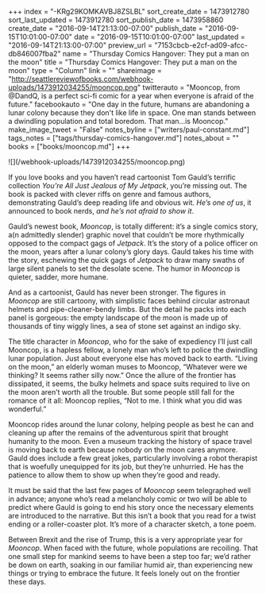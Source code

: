+++
index = "-KRg29KOMKAVBJ8ZSLBL"
sort_create_date = 1473912780
sort_last_updated = 1473912780
sort_publish_date = 1473958860
create_date = "2016-09-14T21:13:00-07:00"
publish_date = "2016-09-15T10:01:00-07:00"
date = "2016-09-15T10:01:00-07:00"
last_updated = "2016-09-14T21:13:00-07:00"
preview_url = "7153cbcb-e2cf-ad09-afcc-db846007fba2"
name = "Thursday Comics Hangover: They put a man on the moon"
title = "Thursday Comics Hangover: They put a man on the moon"
type = "Column"
link = ""
shareimage = "http://seattlereviewofbooks.com/webhook-uploads/1473912034255/mooncop.png"
twitterauto = "Mooncop, from @DandQ, is a perfect sci-fi comic for a year when everyone is afraid of the future."
facebookauto = "One day in the future, humans are abandoning a lunar colony because they don't like life in space. One man stands between a dwindling population and total boredom. That man...is Mooncop."
make_image_tweet = "False"
notes_byline = ["writers/paul-constant.md"]
tags_notes = ["tags/thursday-comics-hangover.md"]
notes_about = ""
books = ["books/mooncop.md"]
+++
<p class="image">![](/webhook-uploads/1473912034255/mooncop.png)</p>

If you love books and you haven’t read cartoonist Tom Gauld’s terrific collection *You’re All Just Jealous of My Jetpack*, you’re missing out. The book is packed with clever riffs on genre and famous authors, demonstrating Gauld’s deep reading life and obvious wit. *He’s one of us*, it announced to book nerds, *and he’s not afraid to show it*.

Gauld’s newest book, *Mooncop*, is totally different: it’s a single comics story, a(n admittedly slender) graphic novel that couldn’t be more rhythmically opposed to the compact gags of *Jetpack*. It’s the story of a police officer on the moon, years after a lunar colony’s glory days. Gauld takes his time with the story, eschewing the quick gags of *Jetpack* to draw many swaths of large silent panels to set the desolate scene. The humor in *Mooncop* is quieter, sadder, more humane.

And as a cartoonist, Gauld has never been stronger. The figures in *Mooncop* are still cartoony, with simplistic faces behind circular astronaut helmets and pipe-cleaner-bendy limbs. But the detail he packs into each panel is gorgeous: the empty landscape of the moon is made up of thousands of tiny wiggly lines, a sea of stone set against an indigo sky.

The title character in *Mooncop*, who for the sake of expediency I’ll just call Mooncop, is a hapless fellow, a lonely man who’s left to police the dwindling lunar population. Just about everyone else has moved back to earth.  “Living on the moon,” an elderly woman muses to Mooncop, “Whatever were we thinking? It seems rather silly now.” Once the allure of the frontier has dissipated, it seems, the bulky helmets and space suits required to live on the moon aren’t worth all the trouble. But some people still fall for the romance of it all: Mooncop replies, “Not to me. I think what you did was wonderful.” 

Mooncop rides around the lunar colony, helping people as best he can and cleaning up after the remains of the adventurous spirit that brought humanity to the moon. Even a museum tracking the history of space travel is moving back to earth because nobody on the moon cares anymore. Gauld does include a few great jokes, particularly involving a robot therapist that is woefully unequipped for its job, but they’re unhurried. He has the patience to allow them to show up when they’re good and ready.

It must be said that the last few pages of *Mooncop* seem telegraphed well in advance; anyone who’s read a melancholy comic or two will be able to predict where Gauld is going to end his story once the necessary elements are introduced to the narrative. But this isn’t a book that you read for a twist ending or a roller-coaster plot. It’s more of a character sketch, a tone poem.  

Between Brexit and the rise of Trump, this is a very appropriate year for *Mooncop*. When faced with the future, whole populations are recoiling. That one small step for mankind seems to have been a step too far; we’d rather be down on earth, soaking in our familiar humid air, than experiencing new things or trying to embrace the future. It feels lonely out on the frontier these days.